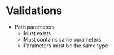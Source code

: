 # Validations

- Path parameters
  - Must exists 
  - Must contains same parameters
  - Parameters must be the same type
